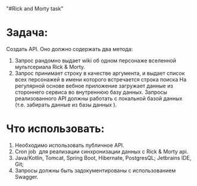 "#Rick and Morty task" 

# Задача: 
Создать API. Оно должно содержать два метода: 
1) Запрос рандомно выдает wiki об одном персонаже вселенной мультсериала Rick & Morty. 
2) Запрос принимает строку в качестве аргумента, и выдает список всех персонажей в имени 
которого встречается строка поиска На регулярной основе вебное приложение загружает данные 
из стороннего сервиса во внутреннюю базу данных. Запросы реализованного API должны работать 
с локальной базой данных (т.е. забирать данные из базы данных ).

# Что использовать: 
1) Необходимо использовать публичное API. 
2) Cron job ­ для реализации синхронизации данных с Rick & Morty api. 
3) Java/Kotlin, Tomcat, Spring Boot, Hibernate, PostgresQL; Jetbrains IDE, Git; 
4) Запросы должны быть задокументированы с использованием Swagger.
